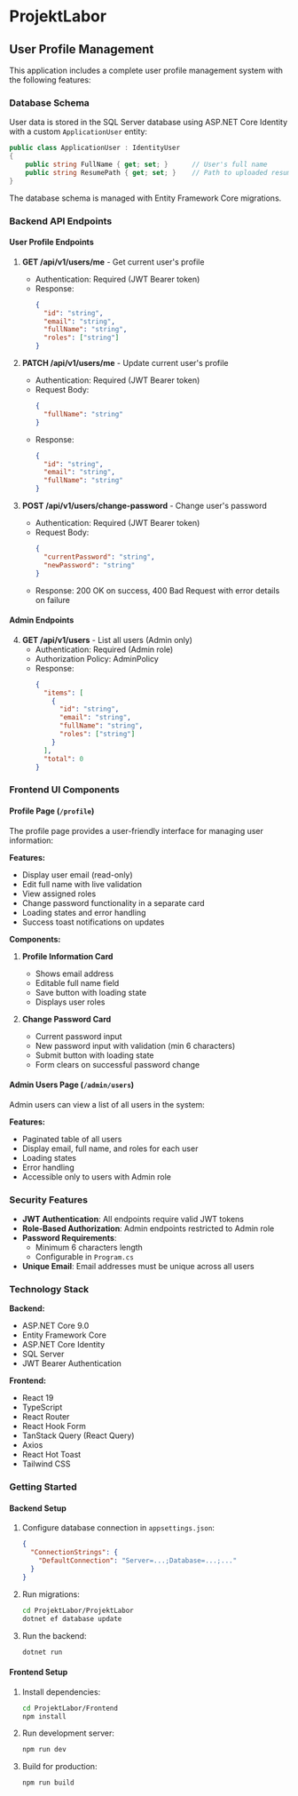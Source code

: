# ProjektLabor

## User Profile Management

This application includes a complete user profile management system with the following features:

### Database Schema

User data is stored in the SQL Server database using ASP.NET Core Identity with a custom `ApplicationUser` entity:

```csharp
public class ApplicationUser : IdentityUser
{
    public string FullName { get; set; }      // User's full name
    public string ResumePath { get; set; }    // Path to uploaded resume
}
```

The database schema is managed with Entity Framework Core migrations.

### Backend API Endpoints

#### User Profile Endpoints

1. **GET /api/v1/users/me** - Get current user's profile
   - Authentication: Required (JWT Bearer token)
   - Response:
     ```json
     {
       "id": "string",
       "email": "string",
       "fullName": "string",
       "roles": ["string"]
     }
     ```

2. **PATCH /api/v1/users/me** - Update current user's profile
   - Authentication: Required (JWT Bearer token)
   - Request Body:
     ```json
     {
       "fullName": "string"
     }
     ```
   - Response:
     ```json
     {
       "id": "string",
       "email": "string",
       "fullName": "string"
     }
     ```

3. **POST /api/v1/users/change-password** - Change user's password
   - Authentication: Required (JWT Bearer token)
   - Request Body:
     ```json
     {
       "currentPassword": "string",
       "newPassword": "string"
     }
     ```
   - Response: 200 OK on success, 400 Bad Request with error details on failure

#### Admin Endpoints

4. **GET /api/v1/users** - List all users (Admin only)
   - Authentication: Required (Admin role)
   - Authorization Policy: AdminPolicy
   - Response:
     ```json
     {
       "items": [
         {
           "id": "string",
           "email": "string",
           "fullName": "string",
           "roles": ["string"]
         }
       ],
       "total": 0
     }
     ```

### Frontend UI Components

#### Profile Page (`/profile`)

The profile page provides a user-friendly interface for managing user information:

**Features:**
- Display user email (read-only)
- Edit full name with live validation
- View assigned roles
- Change password functionality in a separate card
- Loading states and error handling
- Success toast notifications on updates

**Components:**
1. **Profile Information Card**
   - Shows email address
   - Editable full name field
   - Save button with loading state
   - Displays user roles

2. **Change Password Card**
   - Current password input
   - New password input with validation (min 6 characters)
   - Submit button with loading state
   - Form clears on successful password change

#### Admin Users Page (`/admin/users`)

Admin users can view a list of all users in the system:

**Features:**
- Paginated table of all users
- Display email, full name, and roles for each user
- Loading states
- Error handling
- Accessible only to users with Admin role

### Security Features

- **JWT Authentication**: All endpoints require valid JWT tokens
- **Role-Based Authorization**: Admin endpoints restricted to Admin role
- **Password Requirements**: 
  - Minimum 6 characters length
  - Configurable in `Program.cs`
- **Unique Email**: Email addresses must be unique across all users

### Technology Stack

**Backend:**
- ASP.NET Core 9.0
- Entity Framework Core
- ASP.NET Core Identity
- SQL Server
- JWT Bearer Authentication

**Frontend:**
- React 19
- TypeScript
- React Router
- React Hook Form
- TanStack Query (React Query)
- Axios
- React Hot Toast
- Tailwind CSS

### Getting Started

#### Backend Setup

1. Configure database connection in `appsettings.json`:
   ```json
   {
     "ConnectionStrings": {
       "DefaultConnection": "Server=...;Database=...;..."
     }
   }
   ```

2. Run migrations:
   ```bash
   cd ProjektLabor/ProjektLabor
   dotnet ef database update
   ```

3. Run the backend:
   ```bash
   dotnet run
   ```

#### Frontend Setup

1. Install dependencies:
   ```bash
   cd ProjektLabor/Frontend
   npm install
   ```

2. Run development server:
   ```bash
   npm run dev
   ```

3. Build for production:
   ```bash
   npm run build
   ```